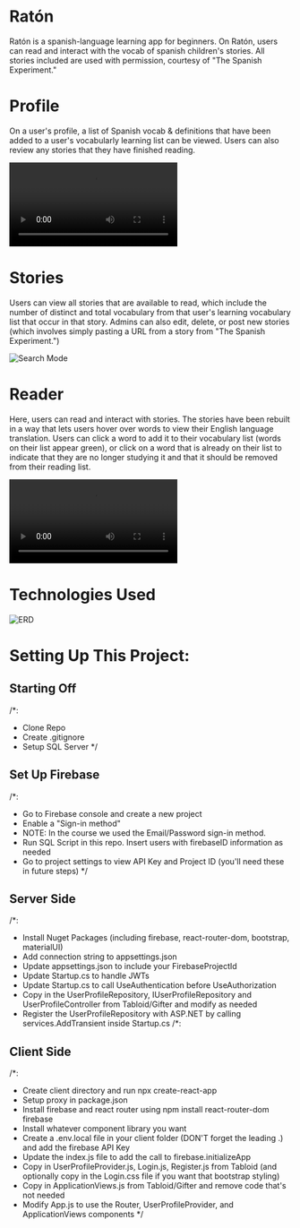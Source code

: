 # Ratón
Ratón is a spanish-language learning app for beginners. On Ratón, users can read and interact with the vocab of spanish children's stories. All stories included are used with permission, courtesy of "The Spanish Experiment."

# Profile
On a user's profile, a list of Spanish vocab & definitions that have been added to a user's vocabularly learning list can be viewed. Users can also review any stories that they have finished reading.

![Profile](/Raton/client/public/images/ProfileViewRaton.mp4)

# Stories
Users can view all stories that are available to read, which include the number of distinct and total vocabulary from that user's learning vocabulary list that occur in that story. Admins can also edit, delete, or post new stories (which involves simply pasting a URL from a story from "The Spanish Experiment.")

![Search Mode](/Raton/client/public/images/HomepageRaton.PNG)

# Reader
Here, users can read and interact with stories. The stories have been rebuilt in a way that lets users hover over words to view their English language translation. Users can click a word to add it to their vocabulary list (words on their list appear green), or click on a word that is already on their list to indicate that they are no longer studying it and that it should be removed from their reading list.

![Build Mode](/Raton/client/public/images/ReaderGif.mp4)

# Technologies Used

![ERD](/Raton/client/public/images/RatonERD.PNG)

# Setting Up This Project:

## Starting Off
/*:
- Clone Repo
- Create .gitignore
- Setup SQL Server
*/
## Set Up Firebase
/*:
- Go to Firebase console and create a new project
- Enable a "Sign-in method"
- NOTE: In the course we used the Email/Password sign-in method.
- Run SQL Script in this repo. Insert users with firebaseID information as needed
- Go to project settings to view API Key and Project ID (you'll need these in future steps)
*/

## Server Side
/*:
- Install Nuget Packages (including firebase, react-router-dom, bootstrap, materialUI)
- Add connection string to appsettings.json
- Update appsettings.json to include your FirebaseProjectId
- Update Startup.cs to handle JWTs
- Update Startup.cs to call UseAuthentication before UseAuthorization
- Copy in the UserProfileRepository, IUserProfileRepository and UserProfileController from Tabloid/Gifter and modify as needed
- Register the UserProfileRepository with ASP.NET by calling services.AddTransient inside Startup.cs
/*:

## Client Side
/*:
- Create client directory and run npx create-react-app 
- Setup proxy in package.json
- Install firebase and react router using npm install react-router-dom firebase
- Install whatever component library you want
- Create a .env.local file in your client folder (DON'T forget the leading .) and add the firebase API Key
- Update the index.js file to add the call to firebase.initializeApp
- Copy in UserProfileProvider.js, Login.js, Register.js from Tabloid (and optionally copy in the Login.css file if you want that bootstrap styling)
- Copy in ApplicationViews.js from Tabloid/Gifter and remove code that's not needed
- Modify App.js to use the Router, UserProfileProvider, and ApplicationViews components
*/
